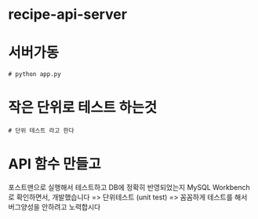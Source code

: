 # recipe-api-server

# 서버가동
    # python app.py

# 작은 단위로 테스트 하는것
    # 단위 테스트 라고 한다

# API 함수 만들고
포스트맨으로 실행해서 테스트하고
DB에 정확히 반영되었는지 MySQL Workbench로 확인하면서, 개발했습니다
=> 단위테스트 (unit test)
=> 꼼꼼하게 테스트를 해서 버그양성을 안하려고 노력합시다